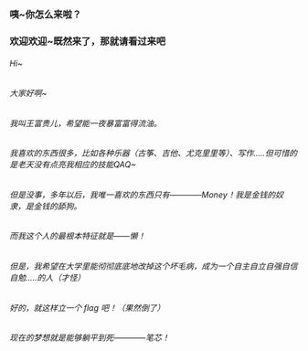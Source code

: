 ### 咦~你怎么来啦？
### 欢迎欢迎~既然来了，那就请看过来吧
###### Hi~
###### 大家好啊~
###### 我叫王富贵儿，希望能一夜暴富富得流油。
###### 我喜欢的东西很多，比如各种乐器（古筝、吉他、尤克里里等）、写作.....但可惜的是老天没有点亮我相应的技能QAQ~
###### 但是没事，多年以后，我唯一喜欢的东西只有————Money！我是金钱的奴隶，是金钱的舔狗。
###### 而我这个人的最根本特征就是——懒！
###### 但是，我希望在大学里能彻彻底底地改掉这个坏毛病，成为一个自主自立自强自信自勉.....的人（才怪）
###### 好的，就这样立一个 flag 吧！（果然倒了）
###### 现在的梦想就是能够躺平到死————笔芯！
